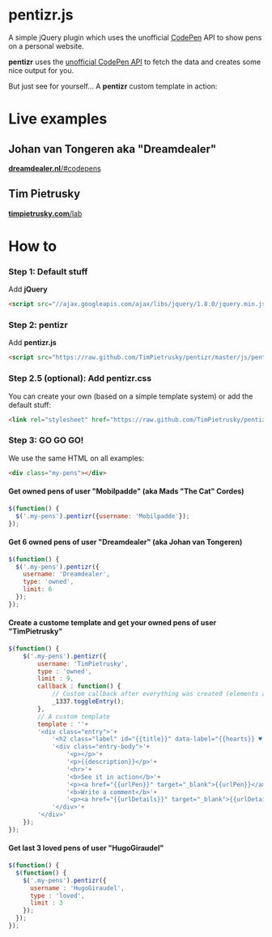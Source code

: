 # pentizr.js

A simple jQuery plugin which uses the unofficial [CodePen](http://codepen.io) API to show pens on a personal website.

**pentizr** uses the [unofficial CodePen API](https://github.com/TimPietrusky/codepen-awesomepi) to fetch the data and creates some nice output for you. 

But just see for yourself... A **pentizr** custom template in action:

# Live examples

## Johan van Tongeren aka "Dreamdealer"

[**dreamdealer.nl**/#codepens](http://www.dreamdealer.nl/#codepens)

## Tim Pietrusky

[**timpietrusky.com**/lab](http://timpietrusky.com/lab)

# How to

### Step 1: Default stuff

Add **jQuery**

```html
<script src="//ajax.googleapis.com/ajax/libs/jquery/1.8.0/jquery.min.js"></script>
```
    
### Step 2: pentizr
 
Add **pentizr.js**

```html
<script src="https://raw.github.com/TimPietrusky/pentizr/master/js/pentizr-min.js"></script>
```

### Step 2.5 (optional): Add **pentizr.css**

You can create your own (based on a simple template system) or add the default stuff: 

```html
<link rel="stylesheet" href="https://raw.github.com/TimPietrusky/pentizr/master/css/pentizr-min.css">
```
       
### Step 3: GO GO GO!

We use the same HTML on all examples:

```html  
<div class="my-pens"></div>
```

#### Get owned pens of user "Mobilpadde" (aka Mads "The Cat" Cordes)

```javascript
$(function() {
  $('.my-pens').pentizr({username: 'Mobilpadde'});
});
```

#### Get 6 owned pens of user "Dreamdealer" (aka Johan van Tongeren)

```javascript
$(function() {
  $('.my-pens').pentizr({
    username: 'Dreamdealer',
    type: 'owned',
    limit: 6
  });
});
```

#### Create a custome template and get your owned pens of user "TimPietrusky"

```javascript
$(function() {
    $('.my-pens').pentizr({
        username: 'TimPietrusky', 
        type : 'owned', 
        limit : 9,
        callback : function() {
            // Custom callback after everything was created (elements are dom ready)
            _1337.toggleEntry();
        },
        // A custom template
        template : ''+
        '<div class="entry">'+
            '<h2 class="label" id="{{title}}" data-label="{{hearts}} ♥ | {{views}} views">{{title}}</h2>'+
            '<div class="entry-body">'+
                '<p></p>'+
                '<p>{{description}}</p>'+
                '<hr>'+
                '<b>See it in action</b>'+
                '<p><a href="{{urlPen}}" target="_blank">{{urlPen}}</a></p>'+
                '<b>Write a comment</b>'+
                '<p><a href="{{urlDetails}}" target="_blank">{{urlDetails}}</a></p>'+
            '</div>'+
        '</div>'
    });
});
```

#### Get last 3 loved pens of user "HugoGiraudel"

```javascript
$(function() {
  $(function() {
    $('.my-pens').pentizr({
      username : 'HugoGiraudel',
      type : 'loved',
      limit : 3
    });
  });
});
```
